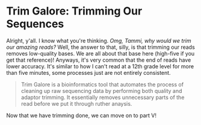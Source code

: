 # Trim Galore: Trimming Our Sequences
Alright, y'all. I know what you're thinking. _Omg, Tammi, why would we trim our amazing reads?_ Well, the answer to that, silly, is that trimming our reads removes low-quality bases. We are all about that base here (high-five if you get that reference)! Anyways, it's very common that the end of reads have lower accuracy. It's similar to how I can't read at a 12th grade level for more than five minutes, some processes just are not entirely consistent.
> Trim Galore is a bioinformatics tool that automates the process of cleaning up raw sequencing data by performing both quality and adaptor trimming. It essentially removes unnecessary parts of the read before we put it through ruther anaysis.

Now that we have trimming done, we can move on to part V! 